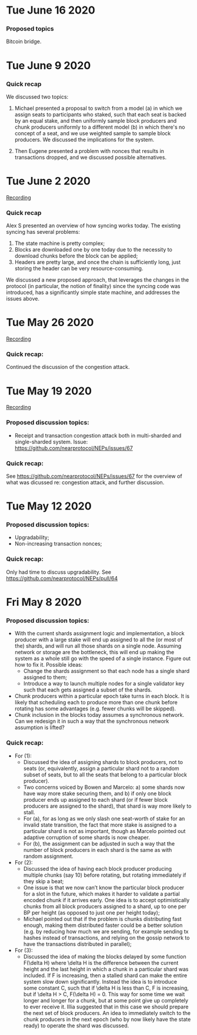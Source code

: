 # Tue June 16 2020

### Proposed topics

Bitcoin bridge.

# Tue June 9 2020

### Quick recap

We discussed two topics:

1. Michael presented a proposal to switch from a model (a) in which we assign seats to participants who staked, such that each seat is backed by an equal stake, and then uniformly sample block producers and chunk producers uniformly to a different model (b) in which there's no concept of a seat, and we use weighted sample to sample block producers. We discussed the implications for the system.

2. Then Eugene presented a problem with nonces that results in transactions dropped, and we discussed possible alternatives.

# Tue June 2 2020

[Recording](https://www.youtube.com/watch?v=9UmUmG1-5H4)

### Quick recap

Alex S presented an overview of how syncing works today. The existing syncing has several problems:

1. The state machine is pretty complex;
2. Blocks are downloaded one by one today due to the necessity to download chunks before the block can be applied;
3. Headers are pretty large, and once the chain is sufficiently long, just storing the header can be very resource-consuming.

We discussed a new proposed approach, that leverages the changes in the protocol (in particular, the notion of finality) since the syncing code was introduced, has a significantly simple state machine, and addresses the issues above.

# Tue May 26 2020

[Recording](https://www.youtube.com/watch?v=HDE_mX-fi0k)

### Quick recap:
Continued the discussion of the congestion attack. 

# Tue May 19 2020

[Recording](https://www.youtube.com/watch?v=oC7CibKbLkA)

### Proposed discussion topics:
* Receipt and transaction congestion attack both in multi-sharded and single-sharded system. Issue: https://github.com/nearprotocol/NEPs/issues/67

### Quick recap:
See https://github.com/nearprotocol/NEPs/issues/67 for the overview of what was dicussed re: congestion attack, and further discussion.

# Tue May 12 2020

### Proposed discussion topics:
* Upgradability;
* Non-increasing transaction nonces;

### Quick recap:
Only had time to discuss upgradability.
See https://github.com/nearprotocol/NEPs/pull/64

# Fri May 8 2020
### Proposed discussion topics:
* With the current shards assignment logic and implementation, a block producer with a large stake will end up assigned to all the (or most of the) shards, and will run all those shards on a single node. Assuming network or storage are the bottleneck, this will end up making the system as a whole still go with the speed of a single instance.
Figure out how to fix it. Possible ideas:  
  * Change the shards assignment so that each node has a single shard assigned to them;
  * Introduce a way to launch multiple nodes for a single validator key such that each gets assigned a subset of the shards.
* Chunk producers within a particular epoch take turns in each block. It is likely that scheduling each to produce more than one chunk before rotating has some advantages (e.g. fewer chunks will be skipped).
* Chunk inclusion in the blocks today assumes a synchronous network. Can we redesign it in such a way that the synchronous network assumption is lifted?

### Quick recap:
* For (1):
  * Discussed the idea of assigning shards to block producers, not to seats (or, equivalently, assign a particular shard not to a random subset of seats, but to all the seats that belong to a particular block producer).
  * Two concerns voiced by Bowen and Marcelo: a) some shards now have way more stake securing them, and b) if only one block producer ends up assigned to each shard (or if fewer block producers are assigned to the shard), that shard is way more likely to stall.
  * For (a), for as long as we only slash one seat-worth of stake for an invalid state transition, the fact that more stake is assigned to a particular shard is not as important, though as Marcelo pointed out adaptive corruption of some shards is now cheaper.
  * For (b), the assignment can be adjusted in such a way that the number of block producers in each shard is the same as with random assignment.
* For (2):
  * Discussed the idea of having each block producer producing multiple chunks (say 10) before rotating, but rotating immediately if they skip a beat;
  * One issue is that we now can’t know the particular block producer for a slot in the future, which makes it harder to validate a partial encoded chunk if it arrives early. One idea is to accept optimistically chunks from all block producers assigned to a shard, up to one per BP per height (as opposed to just one per height today);
  * Michael pointed out that if the problem is chunks distributing fast enough, making them distributed faster could be a better solution (e.g. by reducing how much we are sending, for example sending tx hashes instead of transactions, and relying on the gossip network to have the transactions distributed in parallel);
* For (3):
  *   Discussed the idea of making the blocks delayed by some function F(\delta H) where \delta H is the difference between the current height and the last height in which a chunk in a particular shard was included. If F is increasing, then a stalled shard can make the entire system slow down significantly. Instead the idea is to introduce some constant C, such that if \delta H is less than C, F is increasing, but if \delta H > C, F(\delta H) = 0. This way for some time we wait longer and longer for a chunk, but at some point give up completely to ever receive it. Illia suggested that in this case we should prepare the next set of block producers. An idea to immediately switch to the chunk producers in the next epoch (who by now likely have the state ready) to operate the shard was discussed.

